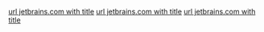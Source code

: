 [url jetbrains.com with title](http://jetbrains.com "title2")
[url jetbrains.com with title](http://jetbrains.com "title1")
[url jetbrains.com with title](http://jetbrains.<caret>com "title")